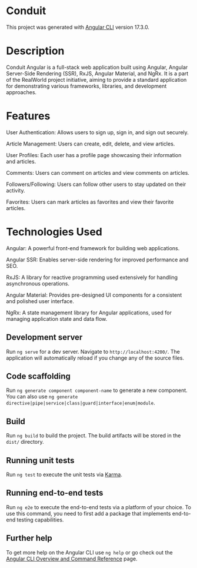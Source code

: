 # Conduit

This project was generated with [Angular CLI](https://github.com/angular/angular-cli) version 17.3.0.

# Description

Conduit Angular is a full-stack web application built using Angular, Angular Server-Side Rendering (SSR), RxJS, Angular Material, and NgRx. It is a part of the RealWorld project initiative, aiming to provide a standard application for demonstrating various frameworks, libraries, and development approaches.

# Features

User Authentication: Allows users to sign up, sign in, and sign out securely.

Article Management: Users can create, edit, delete, and view articles.

User Profiles: Each user has a profile page showcasing their information and articles.

Comments: Users can comment on articles and view comments on articles.

Followers/Following: Users can follow other users to stay updated on their activity.

Favorites: Users can mark articles as favorites and view their favorite articles.

# Technologies Used

Angular: A powerful front-end framework for building web applications.

Angular SSR: Enables server-side rendering for improved performance and SEO.

RxJS: A library for reactive programming used extensively for handling asynchronous operations.

Angular Material: Provides pre-designed UI components for a consistent and polished user interface.

NgRx: A state management library for Angular applications, used for managing application state and data flow.


## Development server

Run `ng serve` for a dev server. Navigate to `http://localhost:4200/`. The application will automatically reload if you change any of the source files.

## Code scaffolding

Run `ng generate component component-name` to generate a new component. You can also use `ng generate directive|pipe|service|class|guard|interface|enum|module`.

## Build

Run `ng build` to build the project. The build artifacts will be stored in the `dist/` directory.

## Running unit tests

Run `ng test` to execute the unit tests via [Karma](https://karma-runner.github.io).

## Running end-to-end tests

Run `ng e2e` to execute the end-to-end tests via a platform of your choice. To use this command, you need to first add a package that implements end-to-end testing capabilities.

## Further help

To get more help on the Angular CLI use `ng help` or go check out the [Angular CLI Overview and Command Reference](https://angular.io/cli) page.
